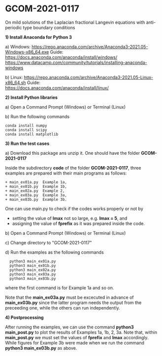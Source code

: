 # GCOM-2021-0117
On mild solutions of the Laplacian fractional Langevin equations with anti-periodic type boundary conditions

**1) Install Anaconda for Python 3** 

  a) Windows: 
    https://repo.anaconda.com/archive/Anaconda3-2021.05-Windows-x86_64.exe
    Guide: 
      https://docs.anaconda.com/anaconda/install/windows/
      https://www.datacamp.com/community/tutorials/installing-anaconda-windows

  b) Linux: 
    https://repo.anaconda.com/archive/Anaconda3-2021.05-Linux-x86_64.sh
    Guide:     
      https://docs.anaconda.com/anaconda/install/linux/

**2) Install Python libraries**

  a) Open a Command Prompt (Windows) or Terminal (Linux)
  
  b) Run the following commands
  
    conda install numpy
    conda install scipy
    conda install matplotlib

**3) Run the test cases**

  a) Download this package ans unzip it. One should have the folder **GCOM-2021-0117**
  
  Inside the subdirectory **code** of the folder **GCOM-2021-0117**, three examples are prepared with their main programs as follows:
     
    + main_ex01a.py  Example 1a,  
    + main_ex01b.py  Example 1b, 
    + main_ex02a.py  Example 2,  
    + main_ex03a.py  Example 3a, 
    + main_ex03b.py  Example 3b. 
    
  One can use main.py to check if the codes works properly or not by 
  + setting the value of **lmax** not so large, e.g. **lmax = 5**, and 
  + assigning the value of **fprefix** as it was prepared inside the code.
  
  b) Open a Command Prompt (Windows) or Terminal (Linux)
  
  c) Change directory to "GCOM-2021-0117" 
  
  d) Run the examples as the following commands 
  
      python3 main_ex01a.py
      python3 main_ex01b.py
      python3 main_ex02a.py
      python3 main_ex03a.py
      python3 main_ex03b.py
    
  where the first command is for Example 1a and so on.
    
  Note that the **main_ex03a.py** must be excecuted in advance of **main_ex03b.py** since the latter program needs the output 
  from the preceeding one, while the others can run independently.
      
**4) Postprocessing**
   
  After running the examples, we can use the command **python3 main_post.py** to plot the results of Examples 1a, 1b, 2, 3a. 
  Note that, within **main_post.py** we must set the values of **fprefix** and **lmax** accordingly.
  While figures for Example 3b were made when we run the command **python3 main_ex03b.py** as above.
    
    
    

